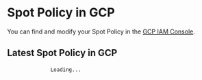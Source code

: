 # Spot Policy in GCP

You can find and modify your Spot Policy in the [GCP IAM Console](https://console.cloud.google.com/iamadmin/).

## Latest Spot Policy in GCP

<html>
    <script>
        fetch('https://spotinst-public.s3.amazonaws.com/assets/gcp/spot_policy_in_gcp.json')
            .then(res => res.json())
            .then(res => {
                document.querySelector('#json-content').textContent = JSON.stringify(res, null, 2);
            })
            .then(() => window.Prism.highlightAll())
    </script>
    <body>
        <pre v-pre data-lang="json">
            <code id="json-content" class="lang-json">Loading...</code>
        </pre>
    </body>
</html>
